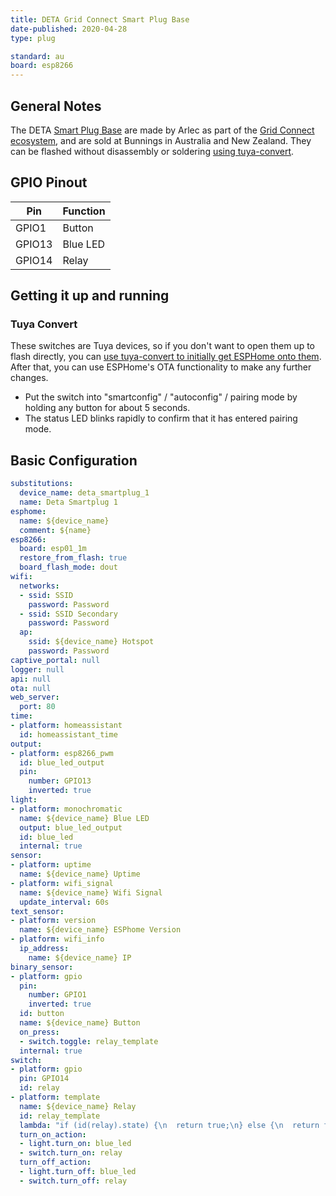 ```yaml
---
title: DETA Grid Connect Smart Plug Base
date-published: 2020-04-28
type: plug

standard: au
board: esp8266
---
```


## General Notes

The DETA [Smart Plug Base](https://www.bunnings.com.au/deta-smart-plug-base-with-grid-connect_p0098817) are made by Arlec as part of the [Grid Connect ecosystem](https://grid-connect.com.au/), and are sold at Bunnings in Australia and New Zealand. They can be flashed without disassembly or soldering [using tuya-convert](#tuya-convert).

## GPIO Pinout

| Pin | Function |
| --- | -------- |
| GPIO1 | Button |
| GPIO13 | Blue LED |
| GPIO14 | Relay |

## Getting it up and running

### Tuya Convert

These switches are Tuya devices, so if you don't want to open them up to flash directly, you can [use tuya-convert to initially get ESPHome onto them](/guides/tuya-convert/). After that, you can use ESPHome's OTA functionality to make any further changes.

- Put the switch into "smartconfig" / "autoconfig" / pairing mode by holding any button for about 5 seconds.
- The status LED blinks rapidly to confirm that it has entered pairing mode.

## Basic Configuration

```yaml
substitutions:
  device_name: deta_smartplug_1
  name: Deta Smartplug 1
esphome:
  name: ${device_name}
  comment: ${name}
esp8266:
  board: esp01_1m
  restore_from_flash: true
  board_flash_mode: dout
wifi:
  networks:
  - ssid: SSID
    password: Password
  - ssid: SSID Secondary
    password: Password
  ap:
    ssid: ${device_name} Hotspot
    password: Password
captive_portal: null
logger: null
api: null
ota: null
web_server:
  port: 80
time:
- platform: homeassistant
  id: homeassistant_time
output:
- platform: esp8266_pwm
  id: blue_led_output
  pin:
    number: GPIO13
    inverted: true
light:
- platform: monochromatic
  name: ${device_name} Blue LED
  output: blue_led_output
  id: blue_led
  internal: true
sensor:
- platform: uptime
  name: ${device_name} Uptime
- platform: wifi_signal
  name: ${device_name} Wifi Signal
  update_interval: 60s
text_sensor:
- platform: version
  name: ${device_name} ESPhome Version
- platform: wifi_info
  ip_address:
    name: ${device_name} IP
binary_sensor:
- platform: gpio
  pin:
    number: GPIO1
    inverted: true
  id: button
  name: ${device_name} Button
  on_press:
  - switch.toggle: relay_template
  internal: true
switch:
- platform: gpio
  pin: GPIO14
  id: relay
- platform: template
  name: ${device_name} Relay
  id: relay_template
  lambda: "if (id(relay).state) {\n  return true;\n} else {\n  return false;\n}"
  turn_on_action:
  - light.turn_on: blue_led
  - switch.turn_on: relay
  turn_off_action:
  - light.turn_off: blue_led
  - switch.turn_off: relay
```
